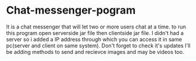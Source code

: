 # Chat-messenger-pogram
It is a chat messenger that will let two or more users chat at a time.
to run this program open serverside jar file then clientside jar file. I didn't had a server so i added a IP address through which you can access it in same pc(server and client on same system). Don't forget to check it's updates I'll be adding methods to send and recievce images and may be videos too.
